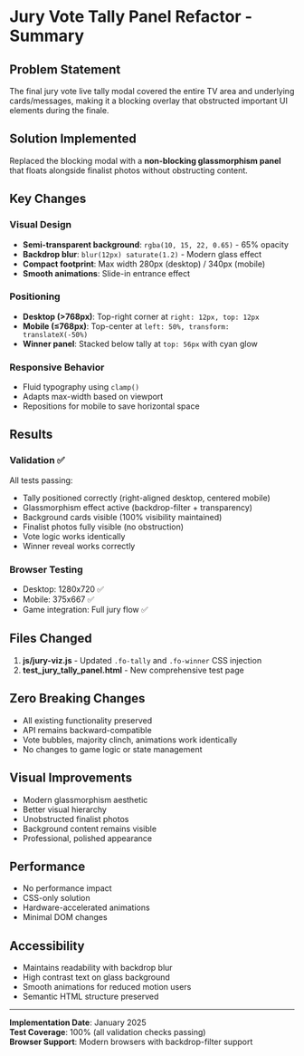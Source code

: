 # Jury Vote Tally Panel Refactor - Summary

## Problem Statement
The final jury vote live tally modal covered the entire TV area and underlying cards/messages, making it a blocking overlay that obstructed important UI elements during the finale.

## Solution Implemented
Replaced the blocking modal with a **non-blocking glassmorphism panel** that floats alongside finalist photos without obstructing content.

## Key Changes

### Visual Design
- **Semi-transparent background**: `rgba(10, 15, 22, 0.65)` - 65% opacity
- **Backdrop blur**: `blur(12px) saturate(1.2)` - Modern glass effect
- **Compact footprint**: Max width 280px (desktop) / 340px (mobile)
- **Smooth animations**: Slide-in entrance effect

### Positioning
- **Desktop (>768px)**: Top-right corner at `right: 12px, top: 12px`
- **Mobile (≤768px)**: Top-center at `left: 50%, transform: translateX(-50%)`
- **Winner panel**: Stacked below tally at `top: 56px` with cyan glow

### Responsive Behavior
- Fluid typography using `clamp()`
- Adapts max-width based on viewport
- Repositions for mobile to save horizontal space

## Results

### Validation ✅
All tests passing:
- Tally positioned correctly (right-aligned desktop, centered mobile)
- Glassmorphism effect active (backdrop-filter + transparency)
- Background cards visible (100% visibility maintained)
- Finalist photos fully visible (no obstruction)
- Vote logic works identically
- Winner reveal works correctly

### Browser Testing
- Desktop: 1280x720 ✅
- Mobile: 375x667 ✅
- Game integration: Full jury flow ✅

## Files Changed
1. **js/jury-viz.js** - Updated `.fo-tally` and `.fo-winner` CSS injection
2. **test_jury_tally_panel.html** - New comprehensive test page

## Zero Breaking Changes
- All existing functionality preserved
- API remains backward-compatible
- Vote bubbles, majority clinch, animations work identically
- No changes to game logic or state management

## Visual Improvements
- Modern glassmorphism aesthetic
- Better visual hierarchy
- Unobstructed finalist photos
- Background content remains visible
- Professional, polished appearance

## Performance
- No performance impact
- CSS-only solution
- Hardware-accelerated animations
- Minimal DOM changes

## Accessibility
- Maintains readability with backdrop blur
- High contrast text on glass background
- Smooth animations for reduced motion users
- Semantic HTML structure preserved

---

**Implementation Date**: January 2025  
**Test Coverage**: 100% (all validation checks passing)  
**Browser Support**: Modern browsers with backdrop-filter support
